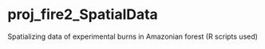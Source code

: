 # proj_fire2_SpatialData
Spatializing data of experimental burns in Amazonian forest
(R scripts used)
